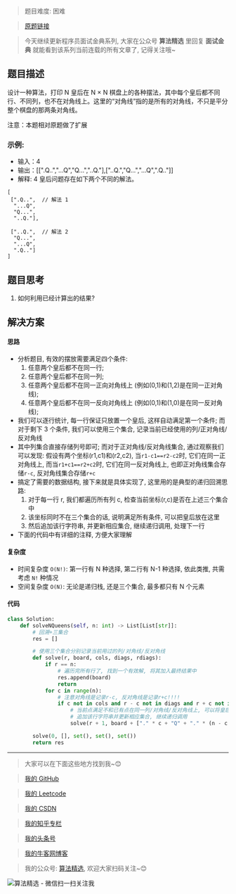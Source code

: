 > 题目难度: 困难

> [原题链接](https://leetcode-cn.com/problems/eight-queens-lcci/)

> 今天继续更新程序员面试金典系列, 大家在公众号 **算法精选** 里回复 **面试金典** 就能看到该系列当前连载的所有文章了, 记得关注哦~

## 题目描述

设计一种算法，打印 N 皇后在 N × N 棋盘上的各种摆法，其中每个皇后都不同行、不同列，也不在对角线上。这里的“对角线”指的是所有的对角线，不只是平分整个棋盘的那两条对角线。

注意：本题相对原题做了扩展

### 示例:

- 输入：4
- 输出：[[".Q..","...Q","Q...","..Q."],["..Q.","Q...","...Q",".Q.."]]
- 解释: 4 皇后问题存在如下两个不同的解法。

```
[
 [".Q..",  // 解法 1
  "...Q",
  "Q...",
  "..Q."],

 ["..Q.",  // 解法 2
  "Q...",
  "...Q",
  ".Q.."]
]
```

## 题目思考

1. 如何利用已经计算出的结果?

## 解决方案

#### 思路

- 分析题目, 有效的摆放需要满足四个条件:
  1. 任意两个皇后都不在同一行;
  2. 任意两个皇后都不在同一列;
  3. 任意两个皇后都不在同一正向对角线上 (例如(0,1)和(1,2)是在同一正对角线);
  4. 任意两个皇后都不在同一反向对角线上 (例如(0,1)和(1,0)是在同一反对角线);
- 我们可以逐行统计, 每一行保证只放置一个皇后, 这样自动满足第一个条件; 而对于剩下 3 个条件, 我们可以使用三个集合, 记录当前已经使用的列/正对角线/反对角线
- 其中列集合直接存储列号即可; 而对于正对角线/反对角线集合, 通过观察我们可以发现: 假设有两个坐标(r1,c1)和(r2,c2), 当`r1-c1==r2-c2`时, 它们在同一正对角线上, 而当`r1+c1==r2+c2`时, 它们在同一反对角线上, 也即正对角线集合存储`r-c`, 反对角线集合存储`r+c`
- 搞定了需要的数据结构, 接下来就是具体实现了, 这里用的是典型的递归回溯思路:
  1. 对于每一行 r, 我们都遍历所有列 c, 检查当前坐标(r,c)是否在上述三个集合中
  2. 该坐标同时不在三个集合的话, 说明满足所有条件, 可以把皇后放在这里
  3. 然后追加该行字符串, 并更新相应集合, 继续递归调用, 处理下一行
- 下面的代码中有详细的注释, 方便大家理解

#### 复杂度

- 时间复杂度 `O(N!)`: 第一行有 N 种选择, 第二行有 N-1 种选择, 依此类推, 共需考虑 `N!` 种情况
- 空间复杂度 `O(N)`: 无论是递归栈, 还是三个集合, 最多都只有 N 个元素

#### 代码

```python
class Solution:
    def solveNQueens(self, n: int) -> List[List[str]]:
        # 回溯+三集合
        res = []

        # 使用三个集合分别记录当前用过的列/对角线/反对角线
        def solve(r, board, cols, diags, rdiags):
            if r == n:
                # 遍历完所有行了, 找到一个有效解, 将其加入最终结果中
                res.append(board)
                return
            for c in range(n):
                # 注意对角线是记录r-c, 反对角线是记录r+c!!!!
                if c not in cols and r - c not in diags and r + c not in rdiags:
                    # 当前点满足不和已有点在同一列/对角线/反对角线上, 可以将皇后放在这里
                    # 追加该行字符串并更新相应集合, 继续递归调用
                    solve(r + 1, board + ["." * c + "Q" + "." * (n - c - 1)], cols | {c}, diags | {r - c}, rdiags | {r + c})

        solve(0, [], set(), set(), set())
        return res
```

---

> 大家可以在下面这些地方找到我~😊

> [我的 GitHub](https://github.com/zjulyx)

> [我的 Leetcode](https://leetcode-cn.com/u/suibianfahui/)

> [我的 CSDN](https://me.csdn.net/zjulyx1993)

> [我的知乎专栏](https://zhuanlan.zhihu.com/c_1242508721932464128)

> [我的头条号](https://www.toutiao.com/c/user/1090304683804520/#mid=1671643017345028)

> [我的牛客网博客](https://blog.nowcoder.net/zjulyx)

> 我的公众号: [算法精选](https://mp.weixin.qq.com/s?__biz=MzA5MDk1MjI5MA==&mid=2247484158&idx=1&sn=90176bac32cf7af40e4074c721fd8a95&chksm=900285f3a7750ce5a068c9c9773781461819633f2fd60533732637ec9520c908371ebc218d49&scene=178&cur_album_id=1386231241346859009#rd), 欢迎大家扫码关注~😊

![算法精选 - 微信扫一扫关注我](https://pic1.zhimg.com/80/v2-7c988a7b35886df51596ef23616764ac_1440w.jpg)
